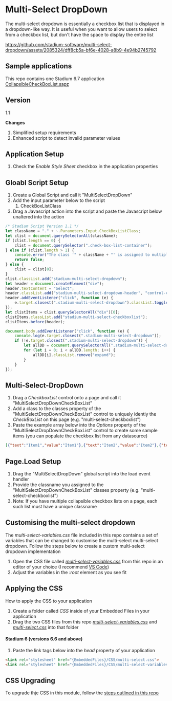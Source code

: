 # Multi-Select DropDown

The multi-select dropdown is essentially a checkbox list that is displayed in a dropdown-like way. It is useful when you want to allow users to select from a checkbox list, but don't have the space to display the entire list

https://github.com/stadium-software/multi-select-dropdown/assets/2085324/dff8cb5a-bf6e-4028-a8b9-4e94b2745792

## Sample applications
This repo contains one Stadium 6.7 application
[CollapsibleCheckBoxList.sapz](Stadium6/CollapsibleCheckBoxList.sapz?raw=true)

## Version
1.1 

**Changes**
1. Simplified setup requirements
2. Enhanced script to detect invalid parameter values

## Application Setup
1. Check the *Enable Style Sheet* checkbox in the application properties

## Gloabl Script Setup

1. Create a Global Script and call it "MultiSelectDropDown"
2. Add the input parameter below to the script
   1. CheckBoxListClass
3. Drag a Javascript action into the script and paste the Javascript below unaltered into the action
```javascript
/* Stadium Script Version 1.1 */
let className = "." + ~.Parameters.Input.CheckBoxListClass;
let clist = document.querySelectorAll(className);
if (clist.length == 0) {
    clist = document.querySelector(".check-box-list-container");
} else if (clist.length > 1) {
    console.error("The class '" + className + "' is assigned to multiple CheckBoxLists. CheckBoxLists must have unique classnames");
    return false;
} else {
    clist = clist[0];
}
clist.classList.add("stadium-multi-select-dropdown");
let header = document.createElement("div");
header.textContent = "Select";
header.classList.add("stadium-multi-select-dropdown-header", "control-container");
header.addEventListener("click", function (e) {
    e.target.closest(".stadium-multi-select-dropdown").classList.toggle("expand");
});
let clistItems = clist.querySelectorAll("div")[0];
clistItems.classList.add("stadium-multi-select-checkboxlist");
clistItems.before(header);

document.body.addEventListener("click", function (e) {
    console.log(e.target.closest(".stadium-multi-select-dropdown"));
    if (!e.target.closest(".stadium-multi-select-dropdown")) {
        let allDD = document.querySelectorAll(".stadium-multi-select-dropdown");
        for (let i = 0; i < allDD.length; i++) {
            allDD[i].classList.remove("expand");
        }
    }
});
```
## Multi-Select-DropDown

1. Drag a *CheckboxList* control onto a page and call it "MultiSelectDropDownCheckBoxList"
2. Add a class to the classes property of the "MultiSelectDropDownCheckBoxList" control to uniquely identiy the *CheckBoxList* on this page (e.g. "multi-select-checkboxlist")
3. Paste the example array below into the *Options* property of the "MultiSelectDropDownCheckBoxList" control to create some sample items (you can populate the checkbox list from any datasource)
```json
[{"text":"Item1","value":"Item1"},{"text":"Item2","value":"Item2"},{"text":"Item3","value":"Item3"},{"text":"Item4","value":"Item4"}]
```

## Page.Load Setup

1. Drag the "MultiSelectDropDown" global script into the load event handler
2. Provide the classname you assigned to the "MultiSelectDropDownCheckBoxList" classes property (e.g. "multi-select-checkboxlist")
3. Note: If you have multiple collapsible checkbox lists on a page, each such list must have a unique classname

## Customising the multi-select dropdown
The *multi-select-variables.css* file included in this repo contains a set of variables that can be changed to customise the multi-select multi-select dropdown. Follow the steps below to create a custom multi-select dropdown implementation 
1. Open the CSS file called [*multi-select-variables.css*](multi-select-variables.css) from this repo in an editor of your choice (I recommend [VS Code](https://code.visualstudio.com/))
2. Adjust the variables in the *:root* element as you see fit

## Applying the CSS
How to apply the CSS to your application
1. Create a folder called *CSS* inside of your Embedded Files in your application
2. Drag the two CSS files from this repo [*multi-select-variables.css*](multi-select-variables.css) and [*multi-select.css*](multi-select.css) into that folder

#### Stadium 6 (versions 6.6 and above)
1. Paste the link tags below into the *head* property of your application
```html
<link rel="stylesheet" href="{EmbeddedFiles}/CSS/multi-select.css">
<link rel="stylesheet" href="{EmbeddedFiles}/CSS/multi-select-variables.css">
``` 

## CSS Upgrading
To upgrade thje CSS in this module, follow the [steps outlined in this repo](https://github.com/stadium-software/samples-upgrading)
